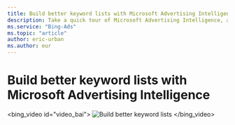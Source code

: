 ```yaml
---
title: Build better keyword lists with Microsoft Advertising Intelligence
description: Take a quick tour of Microsoft Advertising Intelligence, a keyword research and optimization add-in for Excel. Learn how to use Microsoft Advertising Intelligence for keyword research, expansion, pricing, and KPI data. (English only)
ms.service: "Bing-Ads"
ms.topic: "article"
author: eric-urban
ms.author: eur
---
```


# Build better keyword lists with Microsoft Advertising Intelligence

<bing_video id="video_bai">
    ![Build better keyword lists
  ](../images/BA_VideoThumb_Bai.png)
  </bing_video>

